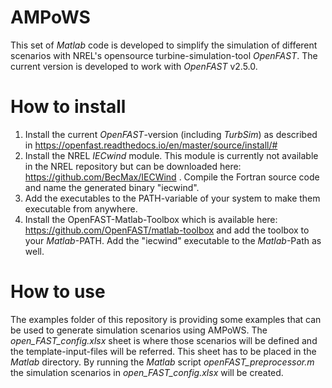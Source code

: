 # AMPoWS

This set of _Matlab_ code is developed to simplify the simulation of different scenarios with NREL's opensource turbine-simulation-tool _OpenFAST_. The current version is developed to work with _OpenFAST_ v2.5.0.



# How to install
1. Install the current _OpenFAST_-version (including _TurbSim_) as described in  https://openfast.readthedocs.io/en/master/source/install/#
1. Install the NREL _IECwind_ module. This module is currently not available in the NREL repository but can be downloaded here: https://github.com/BecMax/IECWind . Compile the Fortran source code and name the generated binary "iecwind".
1. Add the executables to the PATH-variable of your system to make them executable from anywhere.
1. Install the OpenFAST-Matlab-Toolbox which is available here: https://github.com/OpenFAST/matlab-toolbox and add the toolbox to your _Matlab_-PATH. Add the "iecwind" executable to the _Matlab_-Path as well.


# How to use

The examples folder of this repository is providing some examples that can be used to generate simulation scenarios using AMPoWS. The _open_FAST_config.xlsx_ sheet is where those scenarios will be defined and the template-input-files will be referred. This sheet has to be placed in the _Matlab_ directory. By running the _Matlab_ script _openFAST_preprocessor.m_ the simulation scenarios in  _open_FAST_config.xlsx_ will be created.


